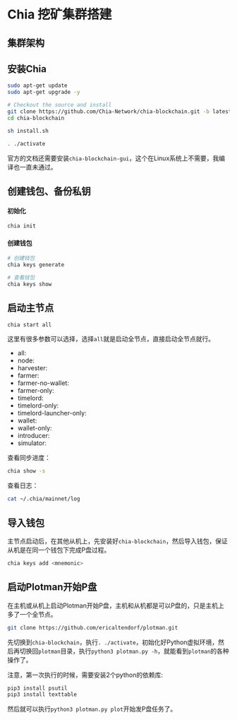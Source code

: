 # Chia 挖矿集群搭建

## 集群架构

## 安装Chia
```sh
sudo apt-get update
sudo apt-get upgrade -y

# Checkout the source and install
git clone https://github.com/Chia-Network/chia-blockchain.git -b latest
cd chia-blockchain

sh install.sh

. ./activate
```
官方的文档还需要安装`chia-blockchain-gui`，这个在Linux系统上不需要，我编译也一直未通过。

## 创建钱包、备份私钥
#### 初始化
```sh
chia init
```

#### 创建钱包
```sh
# 创建钱包
chia keys generate

# 查看钱包
chia keys show
```

## 启动主节点
```sh
chia start all
```
这里有很多参数可以选择，选择`all`就是启动全节点，直接启动全节点就行。
- all:
- node:
- harvester:
- farmer:
- farmer-no-wallet:
- farmer-only:
- timelord:
- timelord-only:
- timelord-launcher-only:
- wallet:
- wallet-only:
- introducer:
- simulator:

查看同步进度：
```sh
chia show -s
```

查看日志：
```sh
cat ~/.chia/mainnet/log
```

## 导入钱包
主节点启动后，在其他从机上，先安装好`chia-blockchain`，然后导入钱包，保证从机是在同一个钱包下完成P盘过程。
```sh
chia keys add <mnemonic>
```

## 启动Plotman开始P盘
在主机或从机上启动Plotman开始P盘，主机和从机都是可以P盘的，只是主机上多了一个全节点。
```sh
git clone https://github.com/ericaltendorf/plotman.git
```
先切换到`chia-blockchain`，执行`. ./activate`，初始化好Python虚拟环境，然后再切换回`plotman`目录，执行`python3 plotman.py -h`，就能看到`plotman`的各种操作了。

注意，第一次执行的时候，需要安装2个python的依赖库:
```sh
pip3 install psutil
pip3 install texttable
```

然后就可以执行`python3 plotman.py plot`开始发P盘任务了。